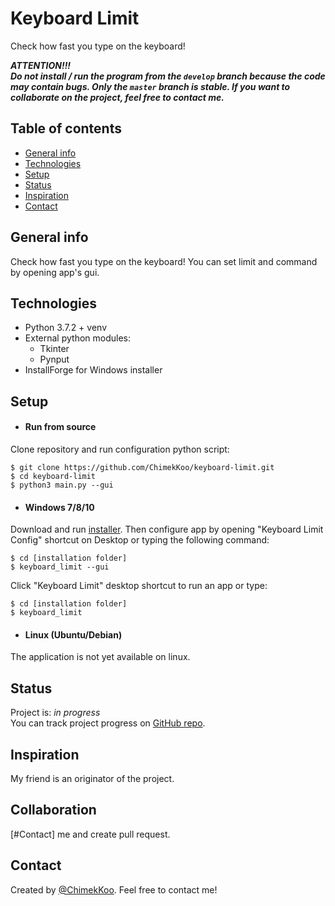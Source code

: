 Keyboard Limit
==============

Check how fast you type on the keyboard!

*__ATTENTION!!!  
Do not install / run the program from the `develop` branch 
because the code may contain bugs. Only the `master` branch is stable.
If you want to collaborate on the project, feel free to contact me.__*

## Table of contents
* [General info](#general-info)
* [Technologies](#technologies)
* [Setup](#setup)
* [Status](#status)
* [Inspiration](#inspiration)
* [Contact](#contact)

## General info
Check how fast you type on the keyboard! You can set limit and command by opening app's gui.

## Technologies
* Python 3.7.2 + venv
* External python modules:
    - Tkinter
    - Pynput
* InstallForge for Windows installer

## Setup

- #### Run from source
Clone repository and run configuration python script:
```
$ git clone https://github.com/ChimekKoo/keyboard-limit.git
$ cd keyboard-limit
$ python3 main.py --gui
```

- #### Windows 7/8/10
Download and run [installer](https://chimekkoo.github.io/keyboard-limit/install.html#windows).
Then configure app by opening "Keyboard Limit Config" shortcut on Desktop or typing the following command:
```
$ cd [installation folder]
$ keyboard_limit --gui
```
Click "Keyboard Limit" desktop shortcut to run an app or type:
```
$ cd [installation folder]
$ keyboard_limit
```

- #### Linux (Ubuntu/Debian)
The application is not yet available on linux.

## Status
Project is: _in progress_  
You can track project progress on [GitHub repo](https://github.com/ChimekKoo/keyboard-limit).

## Inspiration
My friend is an originator of the project.

## Collaboration
[#Contact] me and create pull request.

## Contact
Created by [@ChimekKoo](https://github.com/ChimekKoo). Feel free to contact me!